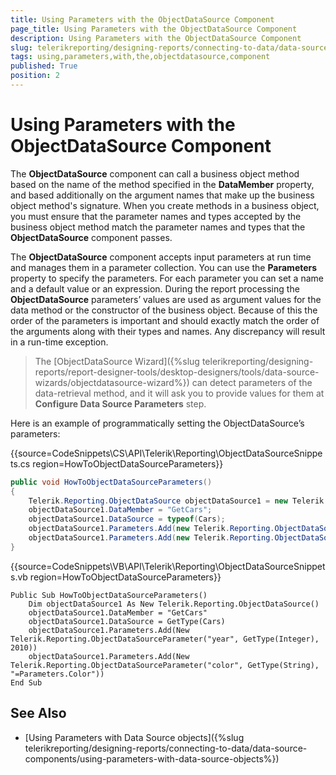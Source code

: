 ```yaml
---
title: Using Parameters with the ObjectDataSource Component
page_title: Using Parameters with the ObjectDataSource Component 
description: Using Parameters with the ObjectDataSource Component
slug: telerikreporting/designing-reports/connecting-to-data/data-source-components/objectdatasource-component/using-parameters-with-the-objectdatasource-component
tags: using,parameters,with,the,objectdatasource,component
published: True
position: 2
---
```


# Using Parameters with the ObjectDataSource Component



The __ObjectDataSource__ component can call a business object method based         on the name of the method specified in the __DataMember__ property, and based         additionally on the argument names that make up the business object method's         signature. When you create methods in a business object, you must ensure that         the parameter names and types accepted by the business object method match the         parameter names and types that the __ObjectDataSource__ component passes.       

The __ObjectDataSource__ component accepts input parameters at run time and         manages them in a parameter collection. You can use the __Parameters__ property         to specify the parameters. For each parameter you can set a name and a default         value or an expression. During the report processing the __ObjectDataSource__       parameters’ values are used as argument values for the data method or the         constructor of the business object. Because of this the order of the         parameters is important and should exactly match the order of the arguments         along with their types and names. Any discrepancy will result in a run-time         exception.       

> The [ObjectDataSource Wizard]({%slug telerikreporting/designing-reports/report-designer-tools/desktop-designers/tools/data-source-wizards/objectdatasource-wizard%}) can detect parameters           of the data-retrieval method, and it will ask you to provide values for them at  __Configure Data Source Parameters__ step.         

Here is an example of programmatically setting the ObjectDataSource’s         parameters:       

{{source=CodeSnippets\CS\API\Telerik\Reporting\ObjectDataSourceSnippets.cs region=HowToObjectDataSourceParameters}}
````C#
public void HowToObjectDataSourceParameters()
{
    Telerik.Reporting.ObjectDataSource objectDataSource1 = new Telerik.Reporting.ObjectDataSource();
    objectDataSource1.DataMember = "GetCars";
    objectDataSource1.DataSource = typeof(Cars);
    objectDataSource1.Parameters.Add(new Telerik.Reporting.ObjectDataSourceParameter("year", typeof(int), 2010));
    objectDataSource1.Parameters.Add(new Telerik.Reporting.ObjectDataSourceParameter("color", typeof(string), "=Parameters.Color"));
}
````
{{source=CodeSnippets\VB\API\Telerik\Reporting\ObjectDataSourceSnippets.vb region=HowToObjectDataSourceParameters}}
````VB
Public Sub HowToObjectDataSourceParameters()
    Dim objectDataSource1 As New Telerik.Reporting.ObjectDataSource()
    objectDataSource1.DataMember = "GetCars"
    objectDataSource1.DataSource = GetType(Cars)
    objectDataSource1.Parameters.Add(New Telerik.Reporting.ObjectDataSourceParameter("year", GetType(Integer), 2010))
    objectDataSource1.Parameters.Add(New Telerik.Reporting.ObjectDataSourceParameter("color", GetType(String), "=Parameters.Color"))
End Sub
````

## See Also

 

* [Using Parameters with Data Source objects]({%slug telerikreporting/designing-reports/connecting-to-data/data-source-components/using-parameters-with-data-source-objects%})

